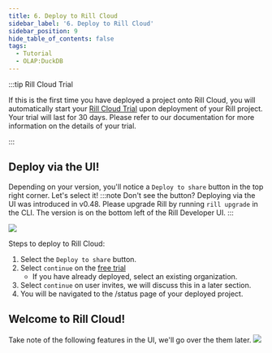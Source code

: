 ```yaml
---
title: 6. Deploy to Rill Cloud
sidebar_label: '6. Deploy to Rill Cloud'
sidebar_position: 9
hide_table_of_contents: false
tags:
  - Tutorial
  - OLAP:DuckDB
---
```

:::tip Rill Cloud Trial

If this is the first time you have deployed a project onto Rill Cloud, you will automatically start your [Rill Cloud Trial](/other/account-management/billing#trial-plan) upon deployment of your Rill project. Your trial will last for 30 days. Please refer to our documentation for more information on the details of your trial.

:::

## Deploy via the UI!


Depending on your version, you'll notice a `Deploy to share` button in the top right corner. Let's select it!
:::note Don't see the button?
Deploying via the UI was introduced in v0.48. Please upgrade Rill by running `rill upgrade` in the CLI. The version is on the bottom left of the Rill Developer UI.
:::

<img src = '/img/tutorials/rill-basics/deploy-ui.gif' class='rounded-gif' />
<br />

Steps to deploy to Rill Cloud:
1. Select the `Deploy to share` button.
2. Select `continue` on the [free trial](https://www.rilldata.com/pricing)
    - If you have already deployed, select an existing organization.
3. Select `continue` on user invites, we will discuss this in a later section. 
4. You will be navigated to the /status page of your deployed project.



## Welcome to Rill Cloud!
Take note of the following features in the UI, we'll go over the them later.
<img src = '/img/tutorials/rill-basics/ui-explained.gif' class='rounded-gif' />
